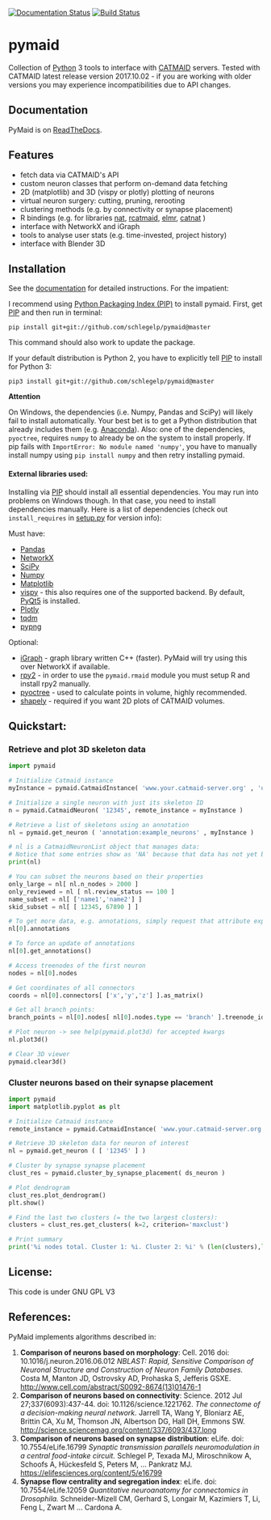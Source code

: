 [![Documentation Status](https://readthedocs.org/projects/pymaid/badge/?version=latest)](http://pymaid.readthedocs.io/en/latest/?badge=latest) [![Build Status](https://travis-ci.org/schlegelp/pyMaid.svg?branch=master)](https://travis-ci.org/schlegelp/pyMaid)

pymaid
======
Collection of [Python](http://www.python.org) 3 tools to interface with [CATMAID](https://github.com/catmaid/CATMAID "CATMAID Repo") servers.
Tested with CATMAID latest release version 2017.10.02 - if you are working with older versions you may experience incompatibilities due to API changes.

## Documentation
PyMaid is on [ReadTheDocs](http://pymaid.readthedocs.io/ "PyMaid ReadTheDocs").

## Features

* fetch data via CATMAID's API
* custom neuron classes that perform on-demand data fetching
* 2D (matplotlib) and 3D (vispy or plotly) plotting of neurons
* virtual neuron surgery: cutting, pruning, rerooting
* clustering methods (e.g. by connectivity or synapse placement)
* R bindings (e.g. for libraries [nat](https://github.com/jefferis/nat), [rcatmaid](https://github.com/jefferis/rcatmaid), [elmr](https://github.com/jefferis/elmr), [catnat](https://github.com/alexanderbates/catnat) )
* interface with NetworkX and iGraph
* tools to analyse user stats (e.g. time-invested, project history)
* interface with Blender 3D

## Installation
See the [documentation](http://pymaid.readthedocs.io/ "PyMaid ReadTheDocs") for detailed instructions. For the impatient:

I recommend using [Python Packaging Index (PIP)](https://pypi.python.org/pypi) to install pymaid.
First, get [PIP](https://pip.pypa.io/en/stable/installing/) and then run in terminal:

`pip install git+git://github.com/schlegelp/pymaid@master`

This command should also work to update the package.

If your default distribution is Python 2, you have to explicitly tell [PIP](https://pip.pypa.io/en/stable/installing/) to install for Python 3:

`pip3 install git+git://github.com/schlegelp/pymaid@master`

**Attention**

On Windows, the dependencies (i.e. Numpy, Pandas and SciPy) will likely fail to install automatically. Your best bet is to get a Python distribution that already includes them (e.g. [Anaconda](https://www.continuum.io/downloads)). Also: one of the dependencies, `pyoctree`, requires `numpy` to already be on the system to install properly. If pip fails with `ImportError: No module named 'numpy'`, you have to manually install numpy using `pip install numpy` and then retry installing pymaid.

#### External libraries used:
Installing via [PIP](https://pip.pypa.io/en/stable/installing/) should install all essential dependencies. You may run into problems on Windows though. In that case, you need to install dependencies manually. Here is a list of dependencies (check out `install_requires` in [setup.py](https://raw.githubusercontent.com/schlegelp/PyMaid/master/setup.py) for version info):

Must have:

- [Pandas](http://pandas.pydata.org/)
- [NetworkX](https://networkx.github.io)
- [SciPy](http://www.scipy.org)
- [Numpy](http://www.scipy.org)
- [Matplotlib](http://www.matplotlib.org)
- [vispy](http://vispy.org/) - this also requires one of the supported backend. By default, [PyQt5](http://pyqt.sourceforge.net/Docs/PyQt5/installation.html) is installed.
- [Plotly](http://plot.ly)
- [tqdm](https://pypi.python.org/pypi/tqdm)
- [pypng](https://pythonhosted.org/pypng/)

Optional:

- [iGraph](http://www.igraph.org) - graph library written C++ (faster). PyMaid will try using this over NetworkX if available.
- [rpy2](https://rpy2.readthedocs.io/en/version_2.8.x/) - in order to use the `pymaid.rmaid` module you must setup R and install rpy2 manually.
- [pyoctree](https://pypi.python.org/pypi/pyoctree/) - used to calculate points in volume, highly recommended.
- [shapely](https://shapely.readthedocs.io/en/latest/) - required if you want 2D plots of CATMAID volumes.

## Quickstart:

### Retrieve and plot 3D skeleton data
```python
import pymaid

# Initialize Catmaid instance
myInstance = pymaid.CatmaidInstance( 'www.your.catmaid-server.org' , 'user' , 'password', 'token' )

# Initialize a single neuron with just its skeleton ID
n = pymaid.CatmaidNeuron( '12345', remote_instance = myInstance )

# Retrieve a list of skeletons using an annotation
nl = pymaid.get_neuron ( 'annotation:example_neurons' , myInstance )

# nl is a CatmaidNeuronList object that manages data:
# Notice that some entries show as 'NA' because that data has not yet been retrieved/calculated
print(nl)

# You can subset the neurons based on their properties
only_large = nl[ nl.n_nodes > 2000 ]
only_reviewed = nl [ nl.review_status == 100 ]
name_subset = nl[ ['name1','name2'] ]
skid_subset = nl[ [ 12345, 67890 ] ]

# To get more data, e.g. annotations, simply request that attribute explicitedly
nl[0].annotations

# To force an update of annotations
nl[0].get_annotations()

# Access treenodes of the first neuron
nodes = nl[0].nodes

# Get coordinates of all connectors
coords = nl[0].connectors[ ['x','y','z'] ].as_matrix()

# Get all branch points:
branch_points = nl[0].nodes[ nl[0].nodes.type == 'branch' ].treenode_id

# Plot neuron -> see help(pymaid.plot3d) for accepted kwargs
nl.plot3d()

# Clear 3D viewer
pymaid.clear3d()
```

### Cluster neurons based on their synapse placement
```python
import pymaid
import matplotlib.pyplot as plt

# Initialize Catmaid instance
remote_instance = pymaid.CatmaidInstance( 'www.your.catmaid-server.org' , 'user' , 'password', 'token' )

# Retrieve 3D skeleton data for neuron of interest
nl = pymaid.get_neuron ( [ '12345' ] )

# Cluster by synapse synapse placement
clust_res = pymaid.cluster_by_synapse_placement( ds_neuron )

# Plot dendrogram
clust_res.plot_dendrogram()
plt.show()

# Find the last two clusters (= the two largest clusters):
clusters = clust_res.get_clusters( k=2, criterion='maxclust')

# Print summary
print('%i nodes total. Cluster 1: %i. Cluster 2: %i' % (len(clusters),len([n for n in clusters if n==1]),len([n for n in clusters if n==2])))
```

## License:
This code is under GNU GPL V3

## References:
PyMaid implements algorithms described in:

1. **Comparison of neurons based on morphology**: Cell. 2016 doi: 10.1016/j.neuron.2016.06.012
*NBLAST: Rapid, Sensitive Comparison of Neuronal Structure and Construction of Neuron Family Databases.*
Costa M, Manton JD, Ostrovsky AD, Prohaska S, Jefferis GSXE.
http://www.cell.com/abstract/S0092-8674(13)01476-1
2. **Comparison of neurons based on connectivity**: Science. 2012 Jul 27;337(6093):437-44. doi: 10.1126/science.1221762.
*The connectome of a decision-making neural network.*
Jarrell TA, Wang Y, Bloniarz AE, Brittin CA, Xu M, Thomson JN, Albertson DG, Hall DH, Emmons SW.
http://science.sciencemag.org/content/337/6093/437.long
3. **Comparison of neurons based on synapse distribution**: eLife. doi: 10.7554/eLife.16799
*Synaptic transmission parallels neuromodulation in a central food-intake circuit.*
Schlegel P, Texada MJ, Miroschnikow A, Schoofs A, Hückesfeld S, Peters M, … Pankratz MJ.
https://elifesciences.org/content/5/e16799
4. **Synapse flow centrality and segregation index**: eLife. doi: 10.7554/eLife.12059
*Quantitative neuroanatomy for connectomics in Drosophila.*
Schneider-Mizell CM, Gerhard S, Longair M, Kazimiers T, Li, Feng L, Zwart M … Cardona A.

